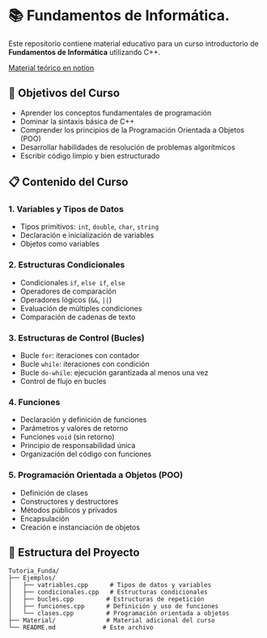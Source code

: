 # 📚 Fundamentos de Informática.

Este repositorio contiene material educativo para un curso introductorio de **Fundamentos de Informática** utilizando C++.

[Material teórico en notion](https://www.notion.so/23e96443459f80afb583c586137b5d1a?v=23e96443459f8030929e000c7b1c09ac&source=copy_link)

## 🎯 Objetivos del Curso

- Aprender los conceptos fundamentales de programación
- Dominar la sintaxis básica de C++
- Comprender los principios de la Programación Orientada a Objetos (POO)
- Desarrollar habilidades de resolución de problemas algorítmicos
- Escribir código limpio y bien estructurado

## 📋 Contenido del Curso

### 1. Variables y Tipos de Datos
- Tipos primitivos: `int`, `double`, `char`, `string`
- Declaración e inicialización de variables
- Objetos como variables

### 2. Estructuras Condicionales
- Condicionales `if`, `else if`, `else`
- Operadores de comparación
- Operadores lógicos (`&&`, `||`)
- Evaluación de múltiples condiciones
- Comparación de cadenas de texto

### 3. Estructuras de Control (Bucles)
- Bucle `for`: iteraciones con contador
- Bucle `while`: iteraciones con condición
- Bucle `do-while`: ejecución garantizada al menos una vez
- Control de flujo en bucles

### 4. Funciones
- Declaración y definición de funciones
- Parámetros y valores de retorno
- Funciones `void` (sin retorno)
- Principio de responsabilidad única
- Organización del código con funciones

### 5. Programación Orientada a Objetos (POO)
- Definición de clases
- Constructores y destructores
- Métodos públicos y privados
- Encapsulación
- Creación e instanciación de objetos

## 📁 Estructura del Proyecto

```
Tutoria_Funda/
├── Ejemplos/
│   ├── vatriables.cpp      # Tipos de datos y variables
│   ├── condicionales.cpp   # Estructuras condicionales
│   ├── bucles.cpp         # Estructuras de repetición
│   ├── funciones.cpp      # Definición y uso de funciones
│   └── clases.cpp         # Programación orientada a objetos
├── Material/              # Material adicional del curso
└── README.md             # Este archivo
```
